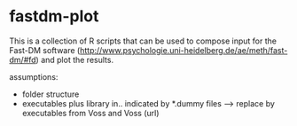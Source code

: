 # fastdm-plot

This is a collection of R scripts that can be used to compose input for the Fast-DM software (http://www.psychologie.uni-heidelberg.de/ae/meth/fast-dm/#fd) and plot the results.

assumptions: 
- folder structure
- executables plus library in.. indicated by *.dummy files --> replace by executables from Voss and Voss (url)

